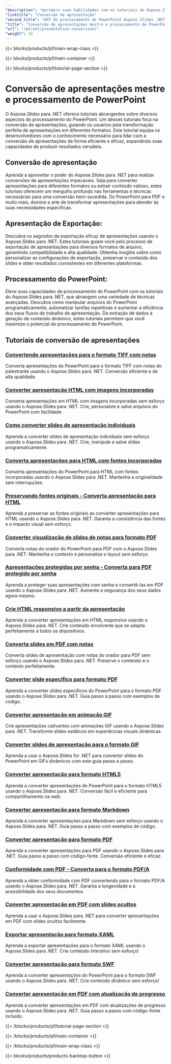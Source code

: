 ```yaml
---
"description": "Aprimore suas habilidades com os tutoriais do Aspose.Slides para .NET. Aprenda conversão de apresentações e processamento de PowerPoint passo a passo. Transforme seu fluxo de trabalho hoje mesmo!"
"linktitle": "Conversão de apresentação"
"second_title": "API de processamento de PowerPoint Aspose.Slides .NET"
"title": "Conversão de apresentações mestre e processamento de PowerPoint"
"url": "/pt/net/presentation-conversion/"
"weight": 10
---
```


{{< blocks/products/pf/main-wrap-class >}}

{{< blocks/products/pf/main-container >}}

{{< blocks/products/pf/tutorial-page-section >}}

# Conversão de apresentações mestre e processamento de PowerPoint


O Aspose.Slides para .NET oferece tutoriais abrangentes sobre diversos aspectos do processamento do PowerPoint. Um desses tutoriais foca na conversão de apresentações, guiando os usuários pela transformação perfeita de apresentações em diferentes formatos. Este tutorial equipa os desenvolvedores com o conhecimento necessário para lidar com a conversão de apresentações de forma eficiente e eficaz, expandindo suas capacidades de produzir resultados versáteis.

## Conversão de apresentação 

Aprenda a aproveitar o poder do Aspose.Slides para .NET para realizar conversões de apresentações impecáveis. Seja para converter apresentações para diferentes formatos ou extrair conteúdo valioso, estes tutoriais oferecem um mergulho profundo nas ferramentas e técnicas necessárias para uma conversão bem-sucedida. Do PowerPoint para PDF e muito mais, domine a arte de transformar apresentações para atender às suas necessidades específicas.

## Apresentação de Exportação: 
Descubra os segredos da exportação eficaz de apresentações usando o Aspose.Slides para .NET. Estes tutoriais guiam você pelo processo de exportação de apresentações para diversos formatos de arquivo, garantindo compatibilidade e alta qualidade. Obtenha insights sobre como personalizar as configurações de exportação, preservar o conteúdo dos slides e obter resultados consistentes em diferentes plataformas.

## Processamento do PowerPoint: 
Eleve suas capacidades de processamento do PowerPoint com os tutoriais do Aspose.Slides para .NET, que abrangem uma variedade de técnicas avançadas. Descubra como manipular arquivos do PowerPoint programaticamente, automatizar tarefas repetitivas e aumentar a eficiência dos seus fluxos de trabalho de apresentação. Da extração de dados à geração de conteúdo dinâmico, estes tutoriais permitem que você maximize o potencial do processamento do PowerPoint.


## Tutoriais de conversão de apresentações
### [Convertendo apresentações para o formato TIFF com notas](./converting-presentations-to-tiff-format-with-notes/)
Converta apresentações do PowerPoint para o formato TIFF com notas do palestrante usando o Aspose.Slides para .NET. Conversão eficiente e de alta qualidade.
### [Converter apresentação HTML com imagens incorporadas](./convert-html-presentation-with-embedded-images/)
Converta apresentações em HTML com imagens incorporadas sem esforço usando o Aspose.Slides para .NET. Crie, personalize e salve arquivos do PowerPoint com facilidade.
### [Como converter slides de apresentação individuais](./how-to-convert-individual-presentation-slides/)
Aprenda a converter slides de apresentação individuais sem esforço usando o Aspose.Slides para .NET. Crie, manipule e salve slides programaticamente.
### [Converta apresentações para HTML com fontes incorporadas](./convert-presentations-to-html-with-embedded-fonts/)
Converta apresentações do PowerPoint para HTML com fontes incorporadas usando o Aspose.Slides para .NET. Mantenha a originalidade sem interrupções.
### [Preservando fontes originais - Converta apresentação para HTML](./preserving-original-fonts-convert-presentation-to-html/)
Aprenda a preservar as fontes originais ao converter apresentações para HTML usando o Aspose.Slides para .NET. Garanta a consistência das fontes e o impacto visual sem esforço.
### [Converter visualização de slides de notas para formato PDF](./convert-notes-slide-view-to-pdf-format/)
Converta notas do orador do PowerPoint para PDF com o Aspose.Slides para .NET. Mantenha o contexto e personalize o layout sem esforço.
### [Apresentações protegidas por senha - Converta para PDF protegido por senha](./password-protect-presentations-convert-to-password-protected-pdf/)
Aprenda a proteger suas apresentações com senha e convertê-las em PDF usando o Aspose.Slides para .NET. Aumente a segurança dos seus dados agora mesmo.
### [Crie HTML responsivo a partir da apresentação](./create-responsive-html-from-presentation/)
Aprenda a converter apresentações em HTML responsivo usando o Aspose.Slides para .NET. Crie conteúdo envolvente que se adapta perfeitamente a todos os dispositivos.
### [Converta slides em PDF com notas](./convert-slides-to-pdf-with-notes/)
Converta slides de apresentação com notas do orador para PDF sem esforço usando o Aspose.Slides para .NET. Preserve o conteúdo e o contexto perfeitamente.
### [Converter slide específico para formato PDF](./convert-specific-slide-to-pdf-format/)
Aprenda a converter slides específicos do PowerPoint para o formato PDF usando o Aspose.Slides para .NET. Guia passo a passo com exemplos de código.
### [Converter apresentação em animação GIF](./convert-presentation-to-gif-animation/)
Crie apresentações cativantes com animações GIF usando o Aspose.Slides para .NET. Transforme slides estáticos em experiências visuais dinâmicas.
### [Converter slides de apresentação para o formato GIF](./convert-presentation-slides-to-gif-format/)
Aprenda a usar o Aspose.Slides for .NET para converter slides do PowerPoint em GIFs dinâmicos com este guia passo a passo.
### [Converter apresentação para formato HTML5](./convert-presentation-to-html5-format/)
Aprenda a converter apresentações do PowerPoint para o formato HTML5 usando o Aspose.Slides para .NET. Conversão fácil e eficiente para compartilhamento na web.
### [Converter apresentação para formato Markdown](./convert-presentation-to-markdown-format/)
Aprenda a converter apresentações para Markdown sem esforço usando o Aspose.Slides para .NET. Guia passo a passo com exemplos de código.
### [Converter apresentação para formato PDF](./convert-presentation-to-pdf-format/)
Aprenda a converter apresentações para PDF usando o Aspose.Slides para .NET. Guia passo a passo com código-fonte. Conversão eficiente e eficaz.
### [Conformidade com PDF - Converta para o formato PDF/A](./achieving-pdf-compliance-convert-to-pdf-a-format/)
Aprenda a obter conformidade com PDF convertendo para o formato PDF/A usando o Aspose.Slides para .NET. Garanta a longevidade e a acessibilidade dos seus documentos.
### [Converter apresentação em PDF com slides ocultos](./convert-presentation-to-pdf-with-hidden-slides/)
Aprenda a usar o Aspose.Slides para .NET para converter apresentações em PDF com slides ocultos facilmente.
### [Exportar apresentação para formato XAML](./export-presentation-to-xaml-format/)
Aprenda a exportar apresentações para o formato XAML usando o Aspose.Slides para .NET. Crie conteúdo interativo sem esforço!
### [Converter apresentação para formato SWF](./convert-presentation-to-swf-format/)
Aprenda a converter apresentações do PowerPoint para o formato SWF usando o Aspose.Slides para .NET. Crie conteúdo dinâmico sem esforço!
### [Converter apresentação em PDF com atualização de progresso](./convert-presentation-to-pdf-with-progress-update/)
Aprenda a converter apresentações em PDF com atualizações de progresso usando o Aspose.Slides para .NET. Guia passo a passo com código-fonte incluído.

{{< /blocks/products/pf/tutorial-page-section >}}

{{< /blocks/products/pf/main-container >}}

{{< /blocks/products/pf/main-wrap-class >}}

{{< blocks/products/products-backtop-button >}}